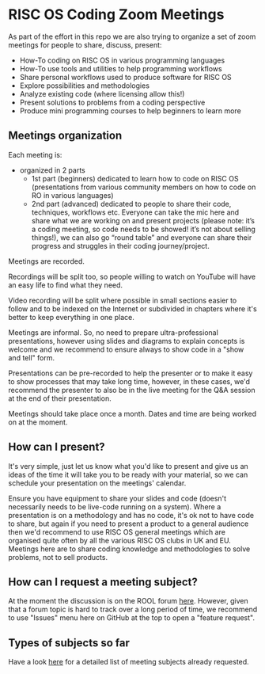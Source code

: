 # RISC OS Coding Zoom Meetings

As part of the effort in this repo we are also trying to organize a set of zoom meetings for people to share, discuss, present:

* How-To coding on RISC OS in various programming languages
* How-To use tools and utilities to help programming workflows
* Share personal workflows used to produce software for RISC OS
* Explore possibilities and methodologies
* Analyze existing code (where licensing allow this!)
* Present solutions to problems from a coding perspective
* Produce mini programming courses to help beginners to learn more

## Meetings organization

Each meeting is:

* organized in 2 parts
  * 1st part (beginners) dedicated to learn how to code on RISC OS (presentations from various community members on how to code on RO in various languages)
  * 2nd part (advanced) dedicated to people to share their code, techniques, workflows etc. Everyone can take the mic here and share what we are working on and present projects (please note: it’s a coding meeting, so code needs to be showed! it’s not about selling things!), we can also go “round table” and everyone can share their progress and struggles in their coding journey/project.

Meetings are recorded.

Recordings will be split too, so people willing to watch on YouTube will have an easy life to find what they need.

Video recording will be split where possible in small sections easier to follow and to be indexed on the Internet or subdivided in chapters where it's better to keep everything in one place.

Meetings are informal. So, no need to prepare ultra-professional presentations, however using slides and diagrams to explain concepts is welcome and we recommend to ensure always to show code in a "show and tell" form.

Presentations can be pre-recorded to help the presenter or to make it easy to show processes that may take long time, however, in these cases, we'd recommend the presenter to also be in the live meeting for the Q&A session at the end of their presentation.

Meetings should take place once a month. Dates and time are being worked on at the moment.

## How can I present?

It's very simple, just let us know what you'd like to present and give us an ideas of the time it will take you to be ready with your material, so we can schedule your presentation on the meetings' calendar.

Ensure you have equipment to share your slides and code (doesn't necessarily needs to be live-code running on a system).
Where a presentation is on a methodology and has no code, it's ok not to have code to share, but again if you need to present a product to a general audience then we'd recommend to use RISC OS general meetings which are organised quite often by all the various RISC OS clubs in UK and EU. Meetings here are to share coding knowledge and methodologies to solve problems, not to sell products.

## How can I request a meeting subject?

At the moment the discussion is on the ROOL forum [here](https://www.riscosopen.org/forum/forums/5/topics/17493?page=1). However, given that a forum topic is hard to track over a long period of time, we recommend to use "Issues" menu here on GitHub at the top to open a "feature request".

## Types of subjects so far

Have a look [here](RISCOSCodingMeetingsIdeas.md) for a detailed list of meeting subjects already requested.
